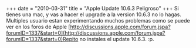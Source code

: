 +++
date = "2010-03-31"
title = "Apple Update 10.6.3 Peligroso"
+++
Si tienes una mac, y vas a hacer el upgrade a la version 10.6.3 no lo hagas. Multiples usuario estan experimentando muchos problemas como se puede ver en los foros de Apple [http://discussions.apple.com/forum.jspa?forumID=1337&start=0](http://discussions.apple.com/forum.jspa?forumID=1337&start=0)Repito no instales el update 10.6.3. :p.


